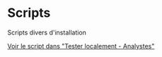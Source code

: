 # Scripts
Scripts divers d'installation

[Voir le script dans "Tester localement - Analystes"](Tester%20localement%20-%20Analystes/)